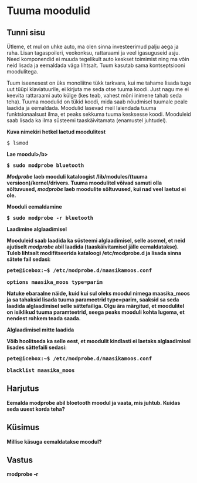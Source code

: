 ﻿# Tuuma moodulid

## Tunni sisu

Ütleme, et mul on uhke auto, ma olen sinna investeerimud palju aega ja raha. Lisan tagaspoileri, veokonksu, rattaraami ja veel igasuguseid asju. Need komponendid ei muuda tegelikult auto keskset toimimist ning ma võin neid lisada ja eemaldada väga lihtsalt. Tuum kasutab sama kontseptsiooni moodulitega.

Tuum iseenesest on üks monoliitne tükk tarkvara, kui me tahame lisada tuge uut tüüpi klaviatuurile, ei kirjuta me seda otse tuuma koodi. Just nagu me ei keevita rattaraami auto külge (kes teab, vahest mõni inimene tahab seda teha). Tuuma moodulid on tükid koodi, mida saab nõudmisel tuumale peale laadida ja eemaldada. Moodulid lasevad meil laiendada tuuma funktsionaalsust ilma, et peaks sekkuma tuuma kesksesse koodi. Mooduleid saab lisada ka ilma süsteemi taaskäivitamata (enamustel juhtudel).

<b>Kuva nimekiri hetkel laetud moodulitest</b>

<pre>$ lsmod</pre>

<b>Lae moodul>/b>

<pre>$ sudo modprobe bluetooth</pre>

*Modprobe* laeb mooduli kataloogist <b>/lib/modules/(tuuma versioon)/kernel/drivers</b>. Tuuma moodulitel võivad samuti olla sõltuvused, *modprobe* laeb moodulite sõltuvused, kui nad veel laetud ei ole.

<b>Mooduli eemaldamine</b>

<pre>$ sudo modprobe -r bluetooth</pre>

<b>Laadimine alglaadimisel</b>

Mooduleid saab laadida ka süsteemi alglaadimisel, selle asemel, et neid ajutiselt *modprobe* abil laadida (taaskäivitamisel jälle eemaldatakse). Tuleb lihtsalt modifitseerida kataloogi <b>/etc/modprobe.d</b> ja lisada sinna sätete fail sedasi:

<pre>pete@icebox:~$ /etc/modprobe.d/maasikamoos.conf

options maasika_moos type=parim
</pre>

Natuke ebaraalne näide, kuid kui sul oleks moodul nimega maasika_moos ja sa tahaksid lisada tuuma parameetrid type=parim, saaksid sa seda laadida alglaadimisel selle sättefailiga. Olgu ära märgitud, et moodulitel on isiklikud tuuma paramteetrid, seega peaks mooduli kohta lugema, et nendest rohkem teada saada.

<b>Alglaadimisel mitte laadida</b>

Võib hoolitseda ka selle eest, et moodulit kindlasti ei laetaks alglaadimisel lisades sättefaili sedasi:

<pre>pete@icebox:~$ /etc/modprobe.d/maasikamoos.conf

blacklist maasika_moos
</pre>

## Harjutus

Eemalda modprobe abil bloetooth moodul ja vaata, mis juhtub. Kuidas seda uuest korda teha?

## Küsimus

Millise käsuga eemaldatakse moodul?

## Vastus

modprobe -r


